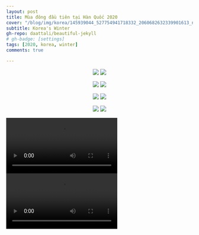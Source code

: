 ```yaml
---
layout: post
title: Mùa đông đầu tiên tại Hàn Quốc 2020
cover: "/blog/img/korea/145939044_527754941718332_2060682632339901613_n.jpg"
subtitle: Korea's Winter
gh-repo: daattali/beautiful-jekyll
# gh-badge: [settings]
tags: [2020, korea, winter]
comments: true

---
```

<p align="center">
  <img src="https://github.com/ngthanhtin/ngthanhtin.github.io/blob/master/_data/korea/130924253_599681930800250_2219087635213251786_n.jpg?raw=true">
  <img src="https://github.com/ngthanhtin/ngthanhtin.github.io/blob/master/_data/korea/130940373_3482315181845935_4752142319875338644_n.jpg?raw=true">
</p>


<p align="center">
  <img src="https://github.com/ngthanhtin/ngthanhtin.github.io/blob/master/_data/korea/144960738_717930672242608_4125903987743901259_n.jpg?raw=true">
  <img src="https://github.com/ngthanhtin/ngthanhtin.github.io/blob/master/_data/korea/144962631_169325181332251_1443020125095465340_n.jpg?raw=true">
</p>


<p align="center">
  <img src="https://github.com/ngthanhtin/ngthanhtin.github.io/blob/master/_data/korea/144774194_128308199146129_7761446551888631714_n.jpg?raw=true">
  <img src="https://github.com/ngthanhtin/ngthanhtin.github.io/blob/master/_data/korea/144964526_400041957755665_691776060661088403_n.jpg?raw=true">
</p>

<p align="center">
  <img src="https://github.com/ngthanhtin/ngthanhtin.github.io/blob/master/_data/korea/145017818_706894226575855_8221067115095037188_n.jpg?raw=true">
  <img src="https://github.com/ngthanhtin/ngthanhtin.github.io/blob/master/_data/korea/145939044_527754941718332_2060682632339901613_n.jpg?raw=true">
</p>

<video controls>
  <source src="https://github.com/ngthanhtin/ngthanhtin.github.io/blob/master/_data/korea/video-1612244535.mp4?raw=true" type="video/mp4">
</video>

<video controls>
  <source src="https://github.com/ngthanhtin/ngthanhtin.github.io/blob/master/_data/korea/video-1612244548.mp4?raw=true" type="video/mp4">
</video>